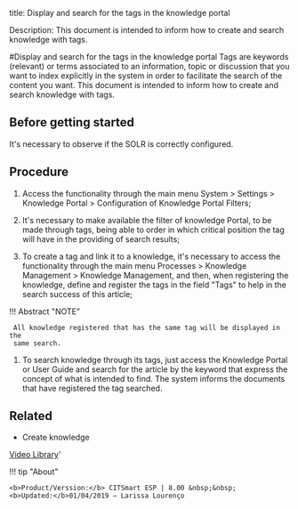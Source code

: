 title: Display and search for the tags in the knowledge portal

Description: This document is intended to inform how to create and search knowledge with tags.

#Display and search for the tags in the knowledge portal
Tags are keywords (relevant) or terms associated to an information, topic or discussion that you want to index explicitly in the system in order to facilitate the search of the content you want.
This document is intended to inform how to create and search knowledge with tags.

Before getting started
--------------------------

It's necessary to observe if the SOLR is correctly configured.

Procedure
-------------

1.  Access the functionality through the main menu System \> Settings \>
    Knowledge Portal \> Configuration of Knowledge Portal Filters;

2.  It's necessary to make available the filter of knowledge Portal, to be made
    through tags, being able to order in which critical position the tag will
    have in the providing of search results;

3.  To create a tag and link it to a knowledge, it's necessary to access the
    functionality through the main menu Processes \> Knowledge Management \>
    Knowledge Management, and then, when registering the knowledge, define and
    register the tags in the field "Tags" to help in the search success of this
    article;

 !!! Abstract "NOTE"  

     All knowledge registered that has the same tag will be displayed in the
     same search.

1.  To search knowledge through its tags, just access the Knowledge Portal or
    User Guide and search for the article by the keyword that express the
    concept of what is intended to find. The system informs the documents that
    have registered the tag searched.

Related
-----------

-   Create knowledge


<i class='fa fa-youtube-play  fa-2x' style='color:#97ce17;vertical-align: middle;'> </i> [Video Library](https://www.youtube.com/playlist?list=PLB5qK2uzf2RPrJlfrg8kcSk7iorkZwCWq)'

!!! tip "About"

    <b>Product/Verssion:</b> CITSmart ESP | 8.00 &nbsp;&nbsp;
    <b>Updated:</b>01/04/2019 – Larissa Lourenço

